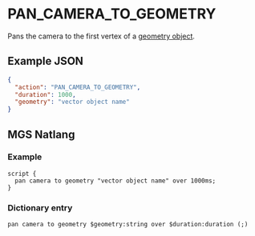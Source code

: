 # PAN_CAMERA_TO_GEOMETRY

Pans the camera to the first vertex of a [geometry object](../maps/vector_objects).

## Example JSON

```json
{
  "action": "PAN_CAMERA_TO_GEOMETRY",
  "duration": 1000,
  "geometry": "vector object name"
}
```

## MGS Natlang

### Example

```mgs
script {
  pan camera to geometry "vector object name" over 1000ms;
}
```

### Dictionary entry

```
pan camera to geometry $geometry:string over $duration:duration (;)
```

